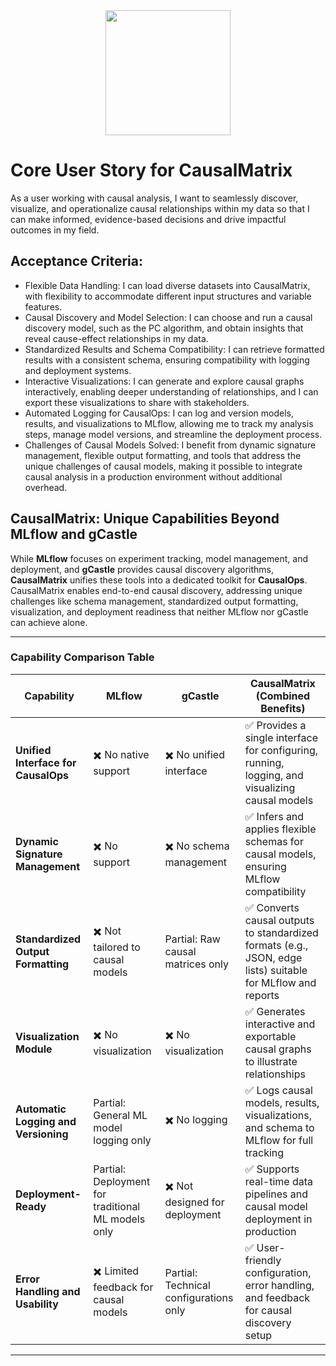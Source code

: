 <div align="center">
    <img src="cmx_logo.png" width="200">
</div>

# Core User Story for CausalMatrix
As a user working with causal analysis, I want to seamlessly discover, visualize, and operationalize causal relationships within my data so that I can make informed, evidence-based decisions and drive impactful outcomes in my field.

## Acceptance Criteria:
- Flexible Data Handling: I can load diverse datasets into CausalMatrix, with flexibility to accommodate different input structures and variable features.
- Causal Discovery and Model Selection: I can choose and run a causal discovery model, such as the PC algorithm, and obtain insights that reveal cause-effect relationships in my data.
- Standardized Results and Schema Compatibility: I can retrieve formatted results with a consistent schema, ensuring compatibility with logging and deployment systems.
- Interactive Visualizations: I can generate and explore causal graphs interactively, enabling deeper understanding of relationships, and I can export these visualizations to share with stakeholders.
- Automated Logging for CausalOps: I can log and version models, results, and visualizations to MLflow, allowing me to track my analysis steps, manage model versions, and streamline the deployment process.
- Challenges of Causal Models Solved: I benefit from dynamic signature management, flexible output formatting, and tools that address the unique challenges of causal models, making it possible to integrate causal analysis in a production environment without additional overhead.

## CausalMatrix: Unique Capabilities Beyond MLflow and gCastle

While **MLflow** focuses on experiment tracking, model management, and deployment, and **gCastle** provides causal discovery algorithms, **CausalMatrix** unifies these tools into a dedicated toolkit for **CausalOps**. CausalMatrix enables end-to-end causal discovery, addressing unique challenges like schema management, standardized output formatting, visualization, and deployment readiness that neither MLflow nor gCastle can achieve alone.

---

### Capability Comparison Table

| **Capability**                     | **MLflow**               | **gCastle**               | **CausalMatrix** (Combined Benefits)                                                   |
|------------------------------------|--------------------------|---------------------------|----------------------------------------------------------------------------------------|
| **Unified Interface for CausalOps** | ✖️ No native support     | ✖️ No unified interface   | ✅ Provides a single interface for configuring, running, logging, and visualizing causal models |
| **Dynamic Signature Management**    | ✖️ No support            | ✖️ No schema management   | ✅ Infers and applies flexible schemas for causal models, ensuring MLflow compatibility |
| **Standardized Output Formatting**  | ✖️ Not tailored to causal models | Partial: Raw causal matrices only | ✅ Converts causal outputs to standardized formats (e.g., JSON, edge lists) suitable for MLflow and reports |
| **Visualization Module**            | ✖️ No visualization      | ✖️ No visualization       | ✅ Generates interactive and exportable causal graphs to illustrate relationships       |
| **Automatic Logging and Versioning**| Partial: General ML model logging only | ✖️ No logging            | ✅ Logs causal models, results, visualizations, and schema to MLflow for full tracking  |
| **Deployment-Ready**                | Partial: Deployment for traditional ML models only | ✖️ Not designed for deployment | ✅ Supports real-time data pipelines and causal model deployment in production          |
| **Error Handling and Usability**    | ✖️ Limited feedback for causal models | Partial: Technical configurations only | ✅ User-friendly configuration, error handling, and feedback for causal discovery setup |

---
